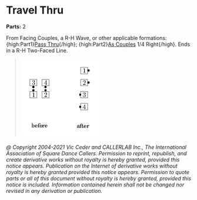 
# Travel Thru
**Parts:** 2  


From Facing Couples, a R-H
Wave, or other applicable formations:
{high:Part1}[Pass Thru](../ms/pass_thru.hmtl){/high};
{high:Part2}[As Couples](../a1/as_couples.md) 1/4 Right{/high}.
Ends in a R-H Two-Faced Line.

> 
> ![alt](travel_thru-1.png)
> ![alt](travel_thru-2.png)
> 
###### @ Copyright 2004-2021 Vic Ceder and CALLERLAB Inc., The International Association of Square Dance Callers. Permission to reprint, republish, and create derivative works without royalty is hereby granted, provided this notice appears. Publication on the Internet of derivative works without royalty is hereby granted provided this notice appears. Permission to quote parts or all of this document without royalty is hereby granted, provided this notice is included. Information contained herein shall not be changed nor revised in any derivation or publication.
